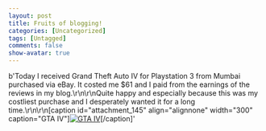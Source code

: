 ```yaml
---
layout: post
title: Fruits of blogging!
categories: [Uncategorized]
tags: [Untagged]
comments: false
show-avatar: true
---
```


b'Today I received Grand Theft Auto IV for Playstation 3 from Mumbai purchased via eBay. It costed me $61 and I paid from the earnings of the reviews in my blog.\r\n\r\nQuite happy and especially because this was my costliest purchase and I desperately wanted it for a long time.\r\n\r\n[caption id="attachment\_145" align="alignnone" width="300" caption="GTA IV"][![GTA IV](http://pragith.net/blog/wp-content/dsc00837-300x225.jpg "GTA IV")](http://pragith.net/blog/wp-content/dsc00837.jpg)[/caption]'